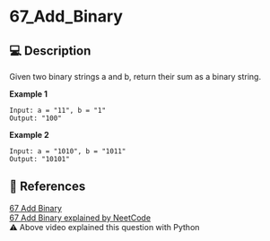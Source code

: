 # 67_Add_Binary

## 💻 Description

Given two binary strings a and b, return their sum as a binary string.

**Example 1**

```
Input: a = "11", b = "1"
Output: "100"
```

**Example 2**

```
Input: a = "1010", b = "1011"
Output: "10101"
```

## 🔗 References

[67 Add Binary](https://leetcode.com/problems/add-binary/)\
[67 Add Binary explained by NeetCode](https://www.youtube.com/watch?v=keuWJ47xG8g)\
⚠️ Above video explained this question with Python
